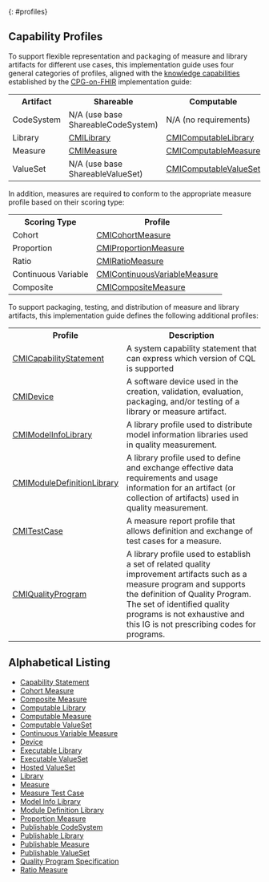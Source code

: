 {: #profiles}

## Capability Profiles

To support flexible representation and packaging of measure and library artifacts for different use cases, this implementation guide uses four general categories of profiles, aligned with the [knowledge capabilities](http://build.fhir.org/ig/HL7/cqf-recommendations/CodeSystem-cpg-knowledge-capability.html) established by the [CPG-on-FHIR](http://build.fhir.org/ig/HL7/cqf-recommendations) implementation guide:

<table>
  <tr><th>Artifact</th><th>Shareable</th><th>Computable</th><th>Publishable</th><th>Executable</th></tr>
  <tr><td>CodeSystem</td><td>N/A (use base ShareableCodeSystem)</td><td>N/A (no requirements)</td><td><a href="StructureDefinition-publishable-codesystem-cmi.html">CMIPublishableCodeSystem</a></td><td>N/A (no requirements)</td></tr>
  <tr><td>Library</td><td><a href="StructureDefinition-library-cmi.html">CMILibrary</a></td><td><a href="StructureDefinition-computable-library-cmi.html">CMIComputableLibrary</a></td><td><a href="StructureDefinition-publishable-library-cmi.html">CMIPublishableLibrary</a></td><td><a href="StructureDefinition-executable-library-cmi.html">CMIExecutableLibrary</a></td></tr>
  <tr><td>Measure</td><td><a href="StructureDefinition-measure-cmi.html">CMIMeasure</a></td><td><a href="StructureDefinition-computable-measure-cmi.html">CMIComputableMeasure</a></td><td><a href="StructureDefinition-publishable-measure-cmi.html">CMIPublishableMeasure</a></td><td><a href="StructureDefinition-executable-measure-cmi.html">CMIExecutableMeasure</a></td></tr>
  <tr><td>ValueSet</td><td>N/A (use base ShareableValueSet)</td><td><a href="StructureDefinition-computable-valueset-cmi.html">CMIComputableValueSet</a></td><td><a href="StructureDefinition-publishable-valueset-cmi.html">CMIPublishableValueSet</a></td><td><a href="StructureDefinition-executable-valueset-cmi.html">CMIExecutableValueSet</a></td></tr>

</table>

In addition, measures are required to conform to the appropriate measure profile based on their scoring type:

<table>
  <tr><th>Scoring Type</th><th>Profile</th></tr>
  <tr><td>Cohort</td><td><a href="StructureDefinition-cohort-measure-cmi.html">CMICohortMeasure</a></td></tr>
  <tr><td>Proportion</td><td><a href="StructureDefinition-proportion-measure-cmi.html">CMIProportionMeasure</a></td></tr>
  <tr><td>Ratio</td><td><a href="StructureDefinition-ratio-measure-cmi.html">CMIRatioMeasure</a></td></tr>
  <tr><td>Continuous Variable</td><td><a href="StructureDefinition-cv-measure-cmi.html">CMIContinuousVariableMeasure</a></td></tr>
  <tr><td>Composite</td><td><a href="StructureDefinition-composite-measure-cmi.html">CMICompositeMeasure</a></td></tr>
</table>

To support packaging, testing, and distribution of measure and library artifacts, this implementation guide defines the following additional profiles:

<table>
  <tr><th>Profile</th><th>Description</th></tr>
  <tr><td><a href="StructureDefinition-capability-statement-cmi.html">CMICapabilityStatement</a></td><td>A system capability statement that can express which version of CQL is supported</td></tr>
  <tr><td><a href="StructureDefinition-device-softwaresystem-cmi.html">CMIDevice</a></td><td>A software device used in the creation, validation, evaluation, packaging, and/or testing of a library or measure artifact.</td></tr>
  <tr><td><a href="StructureDefinition-modelinfo-library-cmi.html">CMIModelInfoLibrary</a></td><td>A library profile used to distribute model information libraries used in quality measurement.</td></tr>
  <tr><td><a href="StructureDefinition-module-definition-library-cmi.html">CMIModuleDefinitionLibrary</a></td><td>A library profile used to define and exchange effective data requirements and usage information for an artifact (or collection of artifacts) used in quality measurement.</td></tr>
  <tr><td><a href="StructureDefinition-test-case-cmi.html">CMITestCase</a></td><td>A measure report profile that allows definition and exchange of test cases for a measure.</td></tr>
  <tr><td><a href="StructureDefinition-quality-program-cmi.html">CMIQualityProgram</a></td><td>A library profile used to establish a set of related quality improvement artifacts such as a measure program and supports the definition of Quality Program. The set of identified quality programs is not exhaustive and this IG is not prescribing codes for programs.</td></tr>
</table>

## Alphabetical Listing

- [Capability Statement](StructureDefinition-capability-statement-cmi.html)
- [Cohort Measure](StructureDefinition-cohort-measure-cmi.html)
- [Composite Measure](StructureDefinition-composite-measure-cmi.html)
- [Computable Library](StructureDefinition-computable-library-cmi.html)
- [Computable Measure](StructureDefinition-computable-measure-cmi.html)
- [Computable ValueSet](StructureDefinition-computable-valueset-cmi.html)
- [Continuous Variable Measure](StructureDefinition-cv-measure-cmi.html)
- [Device](StructureDefinition-device-softwaresystem-cmi.html)
- [Executable Library](StructureDefinition-executable-library-cmi.html)
- [Executable ValueSet](StructureDefinition-executable-valueset-cmi.html)
- [Hosted ValueSet](StructureDefinition-crmi-hostedvalueset.html)
- [Library](StructureDefinition-library-cmi.html)
- [Measure](StructureDefinition-measure-cmi.html)
- [Measure Test Case](StructureDefinition-test-case-cmi.html)
- [Model Info Library](StructureDefinition-modelinfo-library-cmi.html)
- [Module Definition Library](StructureDefinition-module-definition-library-cmi.html)
- [Proportion Measure](StructureDefinition-proportion-measure-cmi.html)
- [Publishable CodeSystem](StructureDefinition-publishable-codesystem-cmi.html)
- [Publishable Library](StructureDefinition-publishable-library-cmi.html)
- [Publishable Measure](StructureDefinition-publishable-measure-cmi.html)
- [Publishable ValueSet](StructureDefinition-publishable-valueset-cmi.html)
- [Quality Program Specification](StructureDefinition-quality-program-cmi.html)
- [Ratio Measure](StructureDefinition-ratio-measure-cmi.html)
